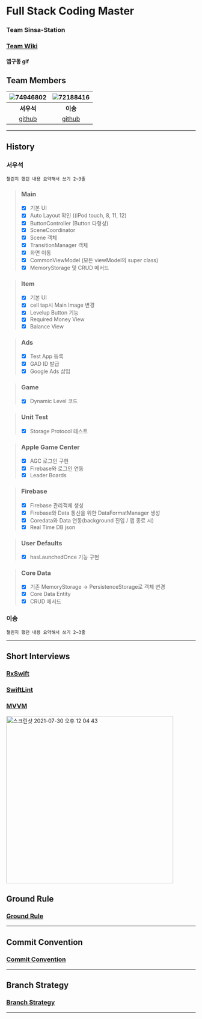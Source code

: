 # Full Stack Coding Master
### Team Sinsa-Station

### [Team Wiki](https://github.com/SinsaStation/FullStackCodingBot/wiki)

#### 앱구동 gif

## Team Members

|![74946802](https://user-images.githubusercontent.com/74946802/127593187-e129cd8a-9146-4e8d-a283-cf3db288b11b.jpeg)| ![72188416](https://user-images.githubusercontent.com/74946802/127593249-62465ed4-d221-4543-a7b6-e777ce6c9cc5.jpeg)|
|:------:|:---:|
|**서우석** | **이송**|
|[github](https://github.com/torch-ray)|[github](https://github.com/eeeesong)|

---

## History
### 서우석
```
챌린지 했던 내용 요약해서 쓰기 2~3줄
```

> ### Main 
>
> - [x] 기본 UI
> - [x] Auto Layout 확인 ((iPod touch, 8, 11, 12)
> - [x] ButtonController (Button 다형성) 
> - [x] SceneCoordinator
> - [x] Scene  객체
> - [x] TransitionManager 객체
> - [x] 화면 이동
> - [x] CommonViewModel (모든 viewModel의 super class)
> - [x] MemoryStorage 및 CRUD 메서드

> ### Item
>
> - [x] 기본 UI
> - [x] cell tap시 Main Image 변경
> - [x] Levelup Button 기능
> - [x] Required Money View
> - [x] Balance View

> ### Ads
>
> - [x] Test App 등록
> - [x] GAD ID 발급
> - [x] Google Ads 삽입


> ### Game
>
> - [x] Dynamic Level 코드


> ### Unit Test
>
> - [x] Storage Protocol 테스트


> ### Apple Game Center
>
> - [x] AGC 로그인 구현
> - [x] Firebase와 로그인 연동
> - [x] Leader Boards

> ### Firebase
>
> - [x] Firebase 관리객체 생성
> - [x] Firebase와 Data 통신을 위한  DataFormatManager 생성
> - [x] Coredata와 Data 연동(background 진입 / 앱 종료 시)
> - [x] Real Time DB json

> ### User Defaults
>
> - [x] hasLaunchedOnce 기능 구현

> ### Core Data
>
> - [x] 기존 MemoryStorage -> PersistenceStorage로 객체 변경
> - [x] Core Data Entity
> - [x] CRUD 메서드


### 이송
```
챌린지 했던 내용 요약해서 쓰기 2~3줄
```

---

## Short Interviews

### [RxSwift](https://github.com/SinsaStation/FullStackCodingBot/wiki/RxSwift)
### [SwiftLint](https://github.com/SinsaStation/FullStackCodingBot/wiki/SwiftLint)
### [MVVM](https://github.com/SinsaStation/FullStackCodingBot/wiki/MVVM)

<img width="444" alt="스크린샷 2021-07-30 오후 12 04 43" src="https://user-images.githubusercontent.com/74946802/127593694-63f0c702-e562-4ef7-b1e8-c3c0e4db9a2b.png">

## Ground Rule

### [Ground Rule](https://github.com/SinsaStation/FullStackCodingBot/wiki/Ground-Rule)

---

## Commit Convention

### [Commit Convention](https://github.com/SinsaStation/FullStackCodingBot/wiki/Commit-Convention)

---

## Branch Strategy

### [Branch Strategy](https://github.com/SinsaStation/FullStackCodingBot/wiki/Branch-Strategy)

---
